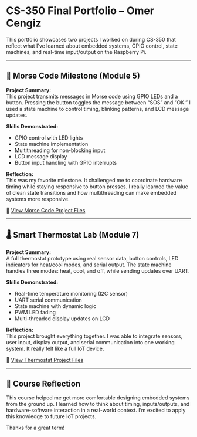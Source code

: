 # CS-350 Final Portfolio – Omer Cengiz

This portfolio showcases two projects I worked on during CS-350 that reflect what I’ve learned about embedded systems, GPIO control, state machines, and real-time input/output on the Raspberry Pi.

---

## 🔴 Morse Code Milestone (Module 5)

**Project Summary:**  
This project transmits messages in Morse code using GPIO LEDs and a button. Pressing the button toggles the message between “SOS” and “OK.” I used a state machine to control timing, blinking patterns, and LCD message updates.

**Skills Demonstrated:**
- GPIO control with LED lights
- State machine implementation
- Multithreading for non-blocking input
- LCD message display
- Button input handling with GPIO interrupts

**Reflection:**  
This was my favorite milestone. It challenged me to coordinate hardware timing while staying responsive to button presses. I really learned the value of clean state transitions and how multithreading can make embedded systems more responsive.

📂 [View Morse Code Project Files](./MorseCode-Milestone)

---

## 🌡️ Smart Thermostat Lab (Module 7)

**Project Summary:**  
A full thermostat prototype using real sensor data, button controls, LED indicators for heat/cool modes, and serial output. The state machine handles three modes: heat, cool, and off, while sending updates over UART.

**Skills Demonstrated:**
- Real-time temperature monitoring (I2C sensor)
- UART serial communication
- State machine with dynamic logic
- PWM LED fading
- Multi-threaded display updates on LCD

**Reflection:**  
This project brought everything together. I was able to integrate sensors, user input, display output, and serial communication into one working system. It really felt like a full IoT device.

📂 [View Thermostat Project Files](./Thermostat-Lab)

---

## 🧠 Course Reflection

This course helped me get more comfortable designing embedded systems from the ground up. I learned how to think about timing, inputs/outputs, and hardware-software interaction in a real-world context. I’m excited to apply this knowledge to future IoT projects.

Thanks for a great term!
